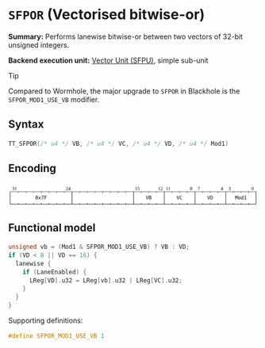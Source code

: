 # `SFPOR` (Vectorised bitwise-or)

**Summary:** Performs lanewise bitwise-or between two vectors of 32-bit unsigned integers.

**Backend execution unit:** [Vector Unit (SFPU)](VectorUnit.md), simple sub-unit

> [!TIP]
> Compared to Wormhole, the major upgrade to `SFPOR` in Blackhole is the `SFPOR_MOD1_USE_VB` modifier.

## Syntax

```c
TT_SFPOR(/* u4 */ VB, /* u4 */ VC, /* u4 */ VD, /* u4 */ Mod1)
```

## Encoding

![](../../../Diagrams/Out/Bits32_SFPOR_BH.svg)

## Functional model

```c
unsigned vb = (Mod1 & SFPOR_MOD1_USE_VB) ? VB : VD;
if (VD < 8 || VD == 16) {
  lanewise {
    if (LaneEnabled) {
      LReg[VD].u32 = LReg[vb].u32 | LReg[VC].u32;
    }
  }
}
```

Supporting definitions:

```c
#define SFPOR_MOD1_USE_VB 1
```
